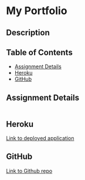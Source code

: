 # My Portfolio

## Description

## Table of Contents

* [Assignment Details](#assignment-details)<br />
* [Heroku](#heroku)<br />
* [GitHub](#github)<br />

## Assignment Details

![]()

## Heroku

[Link to deployed application]()<br />

## GitHub

[Link to Github repo](https://github.com/vutanguofa/vutang-portfolio)
